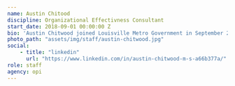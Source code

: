```yaml
---
name: Austin Chitood
discipline: Organizational Effectivness Consultant
start_date: 2018-09-01 00:00:00 Z
bio: 'Austin Chitwood joined Louisville Metro Government in September 2018. Prior to this role, Austin worked for a boutique Executive Search Firm specializing in Supply Chain, Operations and Manufacturing. At OPI, he now focuses on improving processes and creating strategies around talent management, the employee experience, and creating psychologically healthy workplaces. Austin received his Master’s Degree in Industrial-Organizational Psychology from Austin Peay State University and his Bachelor’s Degree in Psychology from Bellarmine University.'
photo_path: "assets/img/staff/austin-chitwood.jpg"
social:
    - title: "linkedin"
      url: "https://www.linkedin.com/in/austin-chitwood-m-s-a66b377a/"
role: staff
agency: opi
---
```


